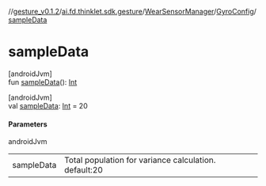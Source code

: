 //[gesture_v0.1.2](../../../../index.md)/[ai.fd.thinklet.sdk.gesture](../../index.md)/[WearSensorManager](../index.md)/[GyroConfig](index.md)/[sampleData](sample-data.md)

# sampleData

[androidJvm]\
fun [sampleData](sample-data.md)(): [Int](https://kotlinlang.org/api/latest/jvm/stdlib/kotlin/-int/index.html)

[androidJvm]\
val [sampleData](sample-data.md): [Int](https://kotlinlang.org/api/latest/jvm/stdlib/kotlin/-int/index.html) = 20

#### Parameters

androidJvm

| | |
|---|---|
| sampleData | Total population for variance calculation. default:20 |
